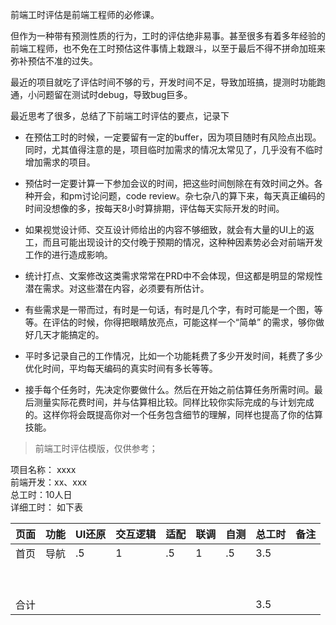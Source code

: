 前端工时评估是前端工程师的必修课。  

但作为一种带有预测性质的行为，工时的评估绝非易事。甚至很多有着多年经验的前端工程师，也不免在工时预估这件事情上栽跟斗，以至于最后不得不拼命加班来弥补预估不准的过失。

最近的项目就吃了评估时间不够的亏，开发时间不足，导致加班搞，提测时功能跑通，小问题留在测试时debug，导致bug巨多。

最近思考了很多，总结了下前端工时评估的要点，记录下

+ 在预估工时的时候，一定要留有一定的buffer，因为项目随时有风险点出现。同时，尤其值得注意的是，项目临时加需求的情况太常见了，几乎没有不临时增加需求的项目。

+ 预估时一定要计算一下参加会议的时间，把这些时间刨除在有效时间之外。各种开会，和pm讨论问题，code review。杂七杂八的算下来，每天真正编码的时间没想像的多，按每天8小时算排期，评估每天实际开发的时间。

+ 如果视觉设计师、交互设计师给出的内容不够细致，就会有大量的UI上的返工，而且可能出现设计的交付晚于预期的情况，这种种因素势必会对前端开发工作的进行造成影响。

+ 统计打点、文案修改这类需求常常在PRD中不会体现，但这都是明显的常规性潜在需求。对这些潜在内容，必须要有所估计。

+ 有些需求是一带而过，有时是一句话，有时是几个字，有时可能是一个图，等等。在评估的时候，你得把眼睛放亮点，可能这样一个“简单” 的需求，够你做好几天才能搞定的。

+ 平时多记录自己的工作情况，比如一个功能耗费了多少开发时间，耗费了多少优化时间，平均每天编码的真实时间有多长等等。
 
+ 接手每个任务时，先决定你要做什么。然后在开始之前估算任务所需时间。最后测量实际花费时间，并与估算相比较。同样比较你实际完成的与计划完成的。这样你将会既提高你对一个任务包含细节的理解，同样也提高了你的估算技能。

> 前端工时评估模版，仅供参考；

项目名称： xxxx  
前端开发：xx、xxx  
总工时：10人日  
详细工时： 如下表  


| 页面 | 功能 | UI还原 | 交互逻辑 | 适配 | 联调 | 自测 | 总工时 | 备注 |  
| ------ | ------ | ------ | ------ | ------ | ------ | ------ | ------ | ------ |
| 首页 | 导航 | .5 | 1 | .5 | 1 | .5 | 3.5 |  |  
| &nbsp; |  |  |  |  |  |  |  |  |  
| &nbsp; |  |  |  |  |  |  |  |  |  
| 合计 |  |  |  |  |  |  | 3.5 |  |
